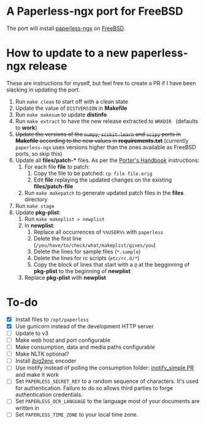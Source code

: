 # A Paperless-ngx port for FreeBSD
The port will install [paperless-ngx](https://paperless-ngx.com) on [FreeBSD](https://www.freebsd.org/).

# How to update to a new paperless-ngx release
These are instructions for myself, but feel free to create a PR if I have been slacking in updating the port.

1. Run `make clean` to start off with a clean state
1. Update the value of `DISTVERSION` in **Makefile**
1. Run `make makesum` to update **distinfo**
1. Run `make extract` to have the new release extracted to `WRKDIR ` (defaults to **work**)
1. ~~Update the versions of the `numpy`, `scikit-learn` and `scipy` ports in **Makefile** according to the new values in **requirements.txt**~~ (currently `paperless-ngx` uses versions higher than the ones available as FreeBSD ports, so skip this)
1. Update all **files/patch-\*** files. As per the [Porter's Handbook](https://docs.freebsd.org/en/books/porters-handbook/slow-porting/#slow-patch) instructions:
    1. For each file **file** to patch:
        1. Copy the file to be patched: `cp file file.orig`
        1. Edit **file** replaying the updated changes on the existing **files/patch-file**
    1. Run `make makepatch` to generate updated patch files in the **files** directory
1. Run `make stage`
1. Update **pkg-plist**:
    1. Run `make makeplist > newplist`
    1. In **newplist**:
    	1. Replace all occurrences of `%%USER%%` with `paperless`
    	1. Delete the first line (`/you/have/to/check/what/makeplist/gives/you`)
    	1. Delete the lines for sample files (`*.sample`)
    	1. Delete the lines for rc scripts (`etc/rc.d/*`)
    	1. Copy the block of lines that start with a `@` at the begginning of **pkg-plist** to the beginning of **newplist**
    1. Replace **pkg-plist** with **newplist**

# To-do
- [X] Install files to `/opt/paperless`
- [X] Use gunicorn instead of the development HTTP server
- [ ] Update to v3
- [ ] Make web host and port configurable
- [ ] Make consumption, data and media paths configurable
- [ ] Make NLTK optional?
- [ ] Install [jbig2enc](https://ocrmypdf.readthedocs.io/en/latest/jbig2.html) encoder
- [ ] Use inotify instead of polling the consumption folder: [inotify_simple PR](https://github.com/chrisjbillington/inotify_simple/pull/37) and make it work
- [ ] Set `PAPERLESS_SECRET_KEY` to a random sequence of characters. It's used for authentication. Failure to do so allows third parties to forge authentication credentials.
- [ ] Set `PAPERLESS_OCR_LANGUAGE` to the language most of your documents are written in
- [ ] Set `PAPERLESS_TIME_ZONE` to your local time zone.
